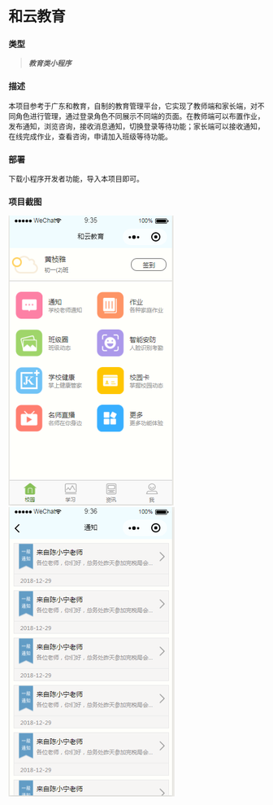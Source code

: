 # 和云教育

### 类型
> ***教育类小程序***

### 描述
本项目参考于广东和教育，自制的教育管理平台，它实现了教师端和家长端，对不同角色进行管理，通过登录角色不同展示不同端的页面。在教师端可以布置作业，发布通知，浏览咨询，接收消息通知，切换登录等待功能；家长端可以接收通知，在线完成作业，查看咨询，申请加入班级等待功能。

### 部署
下载小程序开发者功能，导入本项目即可。

### 项目截图
![](./docs/家长端首页.png)
![](./docs/家长端接收通知.png)
